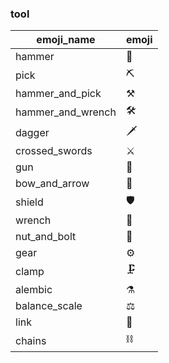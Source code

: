 ### tool 

|emoji_name|emoji|
|---|---|
|hammer|:hammer:|
|pick|:pick:|
|hammer_and_pick|:hammer_and_pick:|
|hammer_and_wrench|:hammer_and_wrench:|
|dagger|:dagger:|
|crossed_swords|:crossed_swords:|
|gun|:gun:|
|bow_and_arrow|:bow_and_arrow:|
|shield|:shield:|
|wrench|:wrench:|
|nut_and_bolt|:nut_and_bolt:|
|gear|:gear:|
|clamp|:clamp:|
|alembic|:alembic:|
|balance_scale|:balance_scale:|
|link|:link:|
|chains|:chains:|
